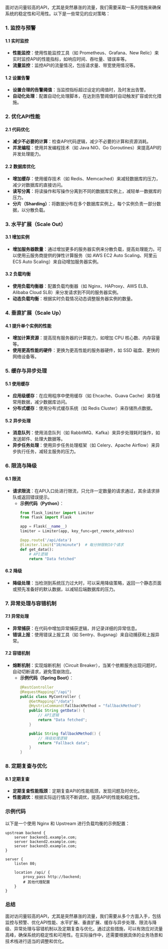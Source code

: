 面对访问量较高的API，尤其是突然暴涨的流量，我们需要采取一系列措施来确保系统的稳定性和可用性。以下是一些常见的应对策略：

### 1. 监控与预警

#### 1.1 实时监控
- **性能监控**：使用性能监控工具（如 Prometheus、Grafana、New Relic）来实时监控API的性能指标，如响应时间、吞吐量、错误率等。
- **流量监控**：监控API的流量情况，包括请求量、带宽使用情况等。

#### 1.2 设置告警
- **设置合理的告警阈值**：当监控指标超过设定的阈值时，及时发出告警。
- **自动化处理**：配置自动化处理脚本，在达到告警阈值时自动触发扩容或优化措施。

### 2. 优化API性能

#### 2.1 代码优化
- **减少不必要的计算**：检查API代码逻辑，减少不必要的计算和资源消耗。
- **并发编程**：使用并发编程技术（如 Java NIO、Go Goroutines）来提高API的并发处理能力。

#### 2.2 数据库优化
- **增加缓存**：使用缓存技术（如 Redis、Memcached）来减轻数据库的压力，减少对数据库的直接访问。
- **读写分离**：将读操作和写操作分离到不同的数据库实例上，减轻单一数据库的压力。
- **分片（Sharding）**：将数据分布在多个数据库实例上，每个实例负责一部分数据，以分散负载。

### 3. 水平扩展（Scale Out）

#### 3.1 增加实例
- **增加服务器数量**：通过增加更多的服务器实例来分散负载，提高处理能力。可以使用云服务商提供的弹性计算服务（如 AWS EC2 Auto Scaling、阿里云 ECS Auto Scaling）来自动增加服务器实例。

#### 3.2 负载均衡
- **使用负载均衡器**：配置负载均衡器（如 Nginx、HAProxy、AWS ELB、Alibaba Cloud SLB）来分发请求到不同的服务器实例。
- **动态负载均衡**：根据实时负载情况动态调整服务器实例的数量。

### 4. 垂直扩展（Scale Up）

#### 4.1 提升单个实例的性能
- **增加计算资源**：提高现有服务器的计算能力，如增加 CPU 核心数、内存容量等。
- **使用更高性能的硬件**：更换为更高性能的服务器硬件，如 SSD 磁盘、更快的网络设备等。

### 5. 缓存与异步处理

#### 5.1 使用缓存
- **应用级缓存**：在应用程序中使用缓存（如 Ehcache、Guava Cache）来存储常用数据，减少数据库访问。
- **分布式缓存**：使用分布式缓存系统（如 Redis Cluster）来存储热点数据。

#### 5.2 异步处理
- **消息队列**：使用消息队列（如 RabbitMQ、Kafka）来异步处理耗时操作，如发送邮件、处理大数据等。
- **异步任务处理**：使用异步任务处理框架（如 Celery、Apache Airflow）来异步执行任务，减轻主服务的压力。

### 6. 限流与降级

#### 6.1 限流
- **请求限流**：在API入口处进行限流，只允许一定数量的请求通过，其余请求排队或返回错误提示。
  - **示例代码（Python）**：
    ```python
    from flask_limiter import Limiter
    from flask import Flask

    app = Flask(__name__)
    limiter = Limiter(app, key_func=get_remote_address)

    @app.route('/api/data')
    @limiter.limit("10/minute")  # 每分钟限制10个请求
    def get_data():
        # API逻辑
        return "Data fetched"
    ```

#### 6.2 降级
- **降级处理**：当检测到系统压力过大时，可以采用降级策略，返回一个静态页面或预先准备好的默认数据，以减轻后端数据库的压力。

### 7. 异常处理与容错机制

#### 7.1 异常处理
- **异常捕获**：在代码中增加异常捕获逻辑，并记录详细的异常信息。
- **错误上报**：使用错误上报工具（如 Sentry、Bugsnag）来自动捕获和上报异常。

#### 7.2 容错机制
- **熔断机制**：实现熔断机制（Circuit Breaker），当某个依赖服务出现问题时，自动切断请求，避免雪崩效应。
  - **示例代码（Spring Boot）**：
    ```java
    @RestController
    @RequestMapping("/api")
    public class MyController {
        @GetMapping("/data")
        @HystrixCommand(fallbackMethod = "fallbackMethod")
        public String getData() {
            // API逻辑
            return "Data fetched";
        }

        public String fallbackMethod() {
            // 降级处理逻辑
            return "Fallback data";
        }
    }
    ```

### 8. 定期复查与优化

#### 8.1 定期复查
- **定期复查性能瓶颈**：定期复查API的性能瓶颈，发现问题及时优化。
- **性能调优**：根据实际运行情况不断调优，提高API的性能和稳定性。

### 示例代码

以下是一个使用 Nginx 和 Upstream 进行负载均衡的示例配置：

```nginx
upstream backend {
    server backend1.example.com;
    server backend2.example.com;
    server backend3.example.com;
}

server {
    listen 80;

    location /api/ {
        proxy_pass http://backend;
        # 其他代理配置
    }
}
```

### 总结

面对访问量较高的API，尤其是突然暴涨的流量，我们需要从多个方面入手，包括监控与预警、优化API性能、水平扩展、垂直扩展、缓存与异步处理、限流与降级、异常处理与容错机制以及定期复查与优化。通过这些措施，可以有效应对流量高峰，确保系统的稳定性和可用性。在实际操作中，还需要根据具体的业务场景和技术栈进行适当的调整和优化。